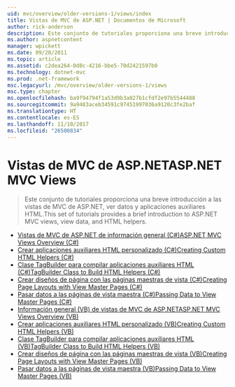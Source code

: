 ```yaml
---
uid: mvc/overview/older-versions-1/views/index
title: Vistas de MVC de ASP.NET | Documentos de Microsoft
author: rick-anderson
description: Este conjunto de tutoriales proporciona una breve introducción a las vistas de MVC de ASP.NET, ver datos y aplicaciones auxiliares HTML.
ms.author: aspnetcontent
manager: wpickett
ms.date: 09/28/2011
ms.topic: article
ms.assetid: c2dea264-0d8c-4216-bbe5-70d2421597b0
ms.technology: dotnet-mvc
ms.prod: .net-framework
msc.legacyurl: /mvc/overview/older-versions-1/views
msc.type: chapter
ms.openlocfilehash: ba9f94794f1a53d9b3a027b1cfdf2e97b5544488
ms.sourcegitcommit: 9a9483aceb34591c97451997036a9120c3fe2baf
ms.translationtype: HT
ms.contentlocale: es-ES
ms.lasthandoff: 11/10/2017
ms.locfileid: "26500834"
---
```

<a name="aspnet-mvc-views"></a><span data-ttu-id="dfac7-103">Vistas de MVC de ASP.NET</span><span class="sxs-lookup"><span data-stu-id="dfac7-103">ASP.NET MVC Views</span></span>
====================
> <span data-ttu-id="dfac7-104">Este conjunto de tutoriales proporciona una breve introducción a las vistas de MVC de ASP.NET, ver datos y aplicaciones auxiliares HTML.</span><span class="sxs-lookup"><span data-stu-id="dfac7-104">This set of tutorials provides a brief introduction to ASP.NET MVC views, view data, and HTML helpers.</span></span>


- [<span data-ttu-id="dfac7-105">Vistas de MVC de ASP.NET de información general (C#)</span><span class="sxs-lookup"><span data-stu-id="dfac7-105">ASP.NET MVC Views Overview (C#)</span></span>](asp-net-mvc-views-overview-cs.md)
- [<span data-ttu-id="dfac7-106">Crear aplicaciones auxiliares HTML personalizado (C#)</span><span class="sxs-lookup"><span data-stu-id="dfac7-106">Creating Custom HTML Helpers (C#)</span></span>](creating-custom-html-helpers-cs.md)
- [<span data-ttu-id="dfac7-107">Clase TagBuilder para compilar aplicaciones auxiliares HTML (C#)</span><span class="sxs-lookup"><span data-stu-id="dfac7-107">TagBuilder Class to Build HTML Helpers (C#)</span></span>](using-the-tagbuilder-class-to-build-html-helpers-cs.md)
- [<span data-ttu-id="dfac7-108">Crear diseños de página con las páginas maestras de vista (C#)</span><span class="sxs-lookup"><span data-stu-id="dfac7-108">Creating Page Layouts with View Master Pages (C#)</span></span>](creating-page-layouts-with-view-master-pages-cs.md)
- [<span data-ttu-id="dfac7-109">Pasar datos a las páginas de vista maestra (C#)</span><span class="sxs-lookup"><span data-stu-id="dfac7-109">Passing Data to View Master Pages (C#)</span></span>](passing-data-to-view-master-pages-cs.md)
- [<span data-ttu-id="dfac7-110">Información general (VB) de vistas de MVC de ASP.NET</span><span class="sxs-lookup"><span data-stu-id="dfac7-110">ASP.NET MVC Views Overview (VB)</span></span>](asp-net-mvc-views-overview-vb.md)
- [<span data-ttu-id="dfac7-111">Crear aplicaciones auxiliares HTML personalizado (VB)</span><span class="sxs-lookup"><span data-stu-id="dfac7-111">Creating Custom HTML Helpers (VB)</span></span>](creating-custom-html-helpers-vb.md)
- [<span data-ttu-id="dfac7-112">Clase TagBuilder para compilar aplicaciones auxiliares HTML (VB)</span><span class="sxs-lookup"><span data-stu-id="dfac7-112">TagBuilder Class to Build HTML Helpers (VB)</span></span>](using-the-tagbuilder-class-to-build-html-helpers-vb.md)
- [<span data-ttu-id="dfac7-113">Crear diseños de página con las páginas maestras de vista (VB)</span><span class="sxs-lookup"><span data-stu-id="dfac7-113">Creating Page Layouts with View Master Pages (VB)</span></span>](creating-page-layouts-with-view-master-pages-vb.md)
- [<span data-ttu-id="dfac7-114">Pasar datos a las páginas de vista maestra (VB)</span><span class="sxs-lookup"><span data-stu-id="dfac7-114">Passing Data to View Master Pages (VB)</span></span>](passing-data-to-view-master-pages-vb.md)
